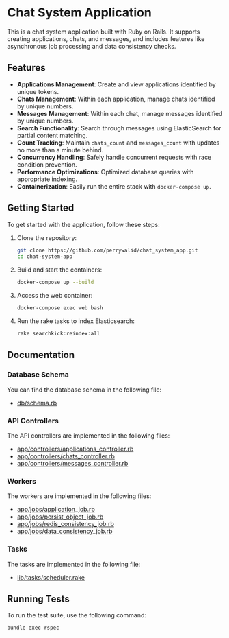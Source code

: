 # Chat System Application

This is a chat system application built with Ruby on Rails. It supports creating applications, chats, and messages, and includes features like asynchronous job processing and data consistency checks.

## Features

- **Applications Management**: Create and view applications identified by unique tokens.
- **Chats Management**: Within each application, manage chats identified by unique numbers.
- **Messages Management**: Within each chat, manage messages identified by unique numbers.
- **Search Functionality**: Search through messages using ElasticSearch for partial content matching.
- **Count Tracking**: Maintain `chats_count` and `messages_count` with updates no more than a minute behind.
- **Concurrency Handling**: Safely handle concurrent requests with race condition prevention.
- **Performance Optimizations**: Optimized database queries with appropriate indexing.
- **Containerization**: Easily run the entire stack with `docker-compose up`.

## Getting Started

To get started with the application, follow these steps:

1. Clone the repository:
    ```sh
    git clone https://github.com/perrywalid/chat_system_app.git
    cd chat-system-app
    ```

2. Build and start the containers:
    ```sh
    docker-compose up --build
    ```

3. Access the web container:
    ```sh
    docker-compose exec web bash
    ```

3. Run the rake tasks to index Elasticsearch:
    ```sh
    rake searchkick:reindex:all
    ```

## Documentation

### Database Schema

You can find the database schema in the following file:
- [db/schema.rb](https://github.com/perrywalid/chat_system_app/blob/main/db/schema.rb)

### API Controllers

The API controllers are implemented in the following files:
- [app/controllers/applications_controller.rb](https://github.com/perrywalid/chat_system_app/blob/main/app/controllers/applications_controller.rb)
- [app/controllers/chats_controller.rb](https://github.com/perrywalid/chat_system_app/blob/main/app/controllers/chats_controller.rb)
- [app/controllers/messages_controller.rb](https://github.com/perrywalid/chat_system_app/blob/main/app/controllers/messages_controller.rb)

### Workers

The workers are implemented in the following files:
- [app/jobs/application_job.rb](https://github.com/perrywalid/chat_system_app/blob/main/app/jobs/application_job.rb)
- [app/jobs/persist_object_job.rb](https://github.com/perrywalid/chat_system_app/blob/main/app/jobs/persist_object_job.rb)
- [app/jobs/redis_consistency_job.rb](https://github.com/perrywalid/chat_system_app/blob/main/app/jobs/redis_consistency_job.rb)
- [app/jobs/data_consistency_job.rb](https://github.com/perrywalid/chat_system_app/blob/main/app/jobs/data_consistency_job.rb)

### Tasks

The tasks are implemented in the following file:
- [lib/tasks/scheduler.rake](https://github.com/perrywalid/chat_system_app/blob/main/lib/tasks/scheduler.rake)

## Running Tests

To run the test suite, use the following command:
```sh
bundle exec rspec
```